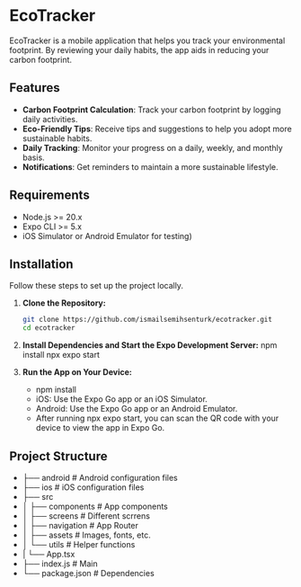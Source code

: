 # EcoTracker

EcoTracker is a mobile application that helps you track your environmental footprint. By reviewing your daily habits, the app aids in reducing your carbon footprint.

## Features

- **Carbon Footprint Calculation**: Track your carbon footprint by logging daily activities.
- **Eco-Friendly Tips**: Receive tips and suggestions to help you adopt more sustainable habits.
- **Daily Tracking**: Monitor your progress on a daily, weekly, and monthly basis.
- **Notifications**: Get reminders to maintain a more sustainable lifestyle.

## Requirements

- Node.js >= 20.x
- Expo CLI >= 5.x
- iOS Simulator or Android Emulator for testing)

## Installation

Follow these steps to set up the project locally.

1. **Clone the Repository:**

   ```bash
   git clone https://github.com/ismailsemihsenturk/ecotracker.git
   cd ecotracker

2. **Install Dependencies and Start the Expo Development Server:**
    npm install
    npx expo start

3. **Run the App on Your Device:**
    * npm install
    * iOS: Use the Expo Go app or an iOS Simulator.
    * Android: Use the Expo Go app or an Android Emulator.
    * After running npx expo start, you can scan the QR code with your device to view the app in Expo Go.


## Project Structure
 
- ├── android             # Android configuration files
- ├── ios                 # iOS configuration files
- ├── src
- │   ├── components      # App components
- │   ├── screens         # Different scrrens
- │   ├── navigation      # App Router
- │   ├── assets          # Images, fonts, etc.
- │   └── utils           # Helper functions
- |    └── App.tsx  
- ├── index.js              # Main
- └── package.json        # Dependencies


